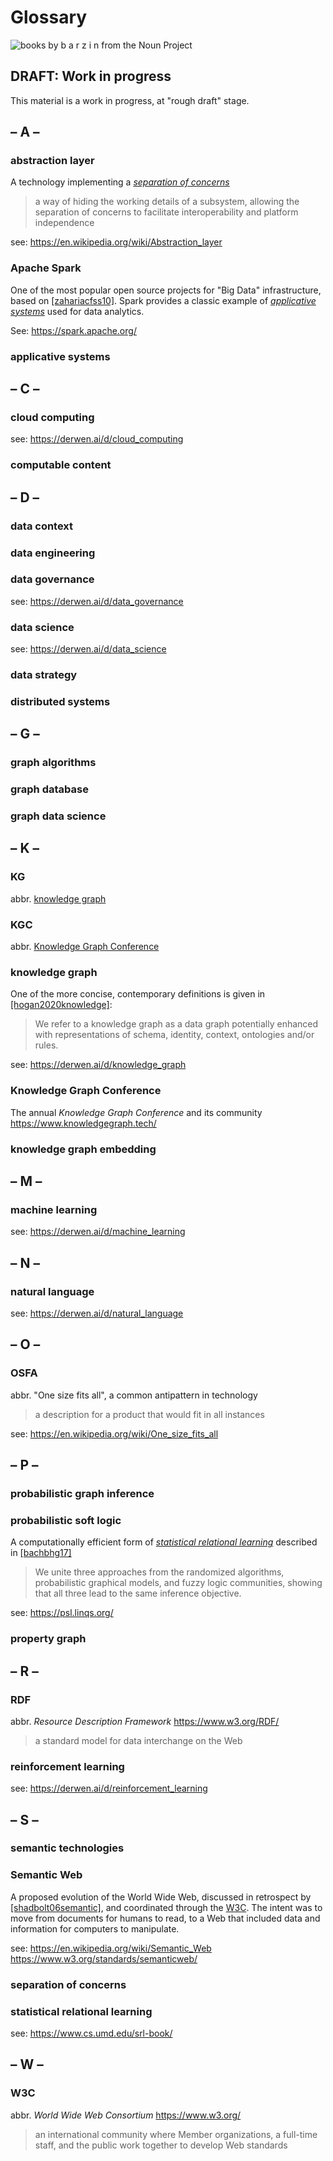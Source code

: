 # Glossary

<img src="../assets/nouns/biblio.png" alt="books by b a r z i n from the Noun Project" />

## DRAFT: Work in progress

This material is a work in progress, at "rough draft" stage.


## – A –

### abstraction layer

A technology implementing a [*separation of concerns*](#separation-of-concerns)

> a way of hiding the working details of a subsystem, allowing the separation of concerns to facilitate interoperability and platform independence

see: <https://en.wikipedia.org/wiki/Abstraction_layer>

### Apache Spark

One of the most popular open source projects for "Big Data" infrastructure,
based on [[zahariacfss10]](../biblio/#zahariacfss10).
Spark provides a classic example of [*applicative systems*](#applicative-systems)
used for data analytics.

See: <https://spark.apache.org/>

### applicative systems


## – C –

### cloud computing

see: <https://derwen.ai/d/cloud_computing>

### computable content


## – D –

### data context

### data engineering

### data governance

see: <https://derwen.ai/d/data_governance>

### data science

see: <https://derwen.ai/d/data_science>

### data strategy

### distributed systems


## – G –

### graph algorithms

### graph database

### graph data science


## – K –

### KG

abbr. [knowledge graph](#knowledge-graph)

### KGC

abbr. [Knowledge Graph Conference](#knowledge-graph-conference)

### knowledge graph

One of the more concise, contemporary definitions is given in
[[hogan2020knowledge]](../biblio/#hogan2020knowledge):

> We refer to a knowledge graph as a data graph potentially enhanced with representations of schema, identity, context, ontologies and/or rules.

see: <https://derwen.ai/d/knowledge_graph>

### Knowledge Graph Conference

The annual *Knowledge Graph Conference*
and its community
<https://www.knowledgegraph.tech/>

### knowledge graph embedding


## – M –

### machine learning

see: <https://derwen.ai/d/machine_learning>


## – N –

### natural language

see: <https://derwen.ai/d/natural_language>


## – O –

### OSFA

abbr. "One size fits all", a common antipattern in technology
> a description for a product that would fit in all instances

see: <https://en.wikipedia.org/wiki/One_size_fits_all>


## – P –

### probabilistic graph inference

### probabilistic soft logic

A computationally efficient form of [*statistical relational learning*](#statistical-relational-learning)
described in [[bachbhg17]](../biblio/#bachbhg17)

> We unite three approaches from the randomized algorithms, probabilistic graphical models, and fuzzy logic communities, showing that all three lead to the same inference objective. 

see: <https://psl.linqs.org/>

### property graph


## – R –

### RDF

abbr. *Resource Description Framework*
<https://www.w3.org/RDF/>
> a standard model for data interchange on the Web

### reinforcement learning

see: <https://derwen.ai/d/reinforcement_learning>


## – S –

### semantic technologies

### Semantic Web

A proposed evolution of the World Wide Web,
discussed in retrospect by [[shadbolt06semantic]](../biblio/#shadbolt06semantic),
and coordinated through the [W3C](#W3C).
The intent was to move from documents for humans to read,
to a Web that included data and information for computers to manipulate.

see: <https://en.wikipedia.org/wiki/Semantic_Web> <https://www.w3.org/standards/semanticweb/>

### separation of concerns

### statistical relational learning

see: <https://www.cs.umd.edu/srl-book/>


## – W –

### W3C

abbr. *World Wide Web Consortium* <https://www.w3.org/>
> an international community where Member organizations, a full-time staff, and the public work together to develop Web standards

